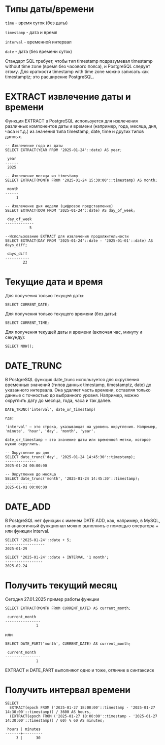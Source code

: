 # Типы даты/времени

```time``` - время суток (без даты)

```timestamp``` - дата и время

```interval``` - временной интервал

```date``` - дата (без времени суток)

Стандарт SQL требует, чтобы тип timestamp подразумевал timestamp without time zone (время без часового пояса), и PostgreSQL следует этому. Для краткости timestamp with time zone можно записать как timestamptz; это расширение PostgreSQL.

# EXTRACT извлечение даты и времени

Функция EXTRACT в PostgreSQL используется для извлечения различных компонентов даты и времени (например, года, месяца, дня, часа и т.д.) из значения типа timestamp, date, time и других типов данных.

```
-- Извлечение года из даты
SELECT EXTRACT(YEAR FROM '2025-01-24'::date) AS year;

 year
------
 2025
```

```
-- Извлечение месяца из timestamp
SELECT EXTRACT(MONTH FROM '2025-01-24 15:30:00'::timestamp) AS month;

 month
------
     1
```

```
-- Извлечение дня недели (цифровое представление)
SELECT EXTRACT(DOW FROM '2025-01-24'::date) AS day_of_week;

 day_of_week
-------------
           5
```

```
--Использование EXTRACT для извлечения продолжительности
SELECT EXTRACT(DAY FROM '2025-01-24'::date - '2025-01-01'::date) AS days_diff;

 days_diff
-----------
        23
```


# Текущие дата и время

Для получения только текущей даты:

```
SELECT CURRENT_DATE;
```
Для получения только текущего времени (без даты):

```
SELECT CURRENT_TIME;
```

Для получения текущей даты и времени (включая час, минуту и секунду):

```
SELECT NOW();
```

# DATE_TRUNC

В PostgreSQL функция date_trunc используется для округления временных значений (типов данных timestamp, timestamptz, date) до указанного интервала. Она удаляет часть времени, оставляя только данные с точностью до выбранного уровня. Например, можно округлить дату до месяца, года, часа и так далее.

```
DATE_TRUNC('interval', date_or_timestamp)

где:

'interval' — это строка, указывающая на уровень округления. Например, 'minute', 'hour', 'day', 'month', 'year'.

date_or_timestamp — это значение даты или временной метки, которое нужно округлить.
```

```
-- Округление до дня
SELECT date_trunc('day', '2025-01-24 14:45:30'::timestamp);
--------------
2025-01-24 00:00:00
```

```
-- Округление до месяца
SELECT date_trunc('month', '2025-01-24 14:45:30'::timestamp);
--------------
2025-01-01 00:00:00
```

# DATE_ADD

В PostgreSQL нет функции с именем DATE ADD, как, например, в MySQL, но аналогичный функционал можно выполнить с помощью оператора + или функции interval.

```
SELECT '2025-01-24'::date + 5;
------------------
2025-01-29
```

```
SELECT '2025-01-24'::date + INTERVAL '1 month';
-----------------
2025-02-24
```

# Получить текущий месяц

Сегодня 27.01.2025 пример работы функции

```
SELECT EXTRACT(MONTH FROM CURRENT_DATE) AS current_month;

 current_month 
----------------
              1

```

или 

```
SELECT DATE_PART('month', CURRENT_DATE) AS current_month;

 current_month 
----------------
              1
```

EXTRACT и DATE_PART выполняют одно и тоже, отличие в синтаксисе


# Получить интервал времени

```
SELECT
  EXTRACT(epoch FROM ('2025-01-27 18:00:00'::timestamp - '2025-01-27 14:30:00'::timestamp)) / 3600 AS hours,
  (EXTRACT(epoch FROM ('2025-01-27 18:00:00'::timestamp - '2025-01-27 14:30:00'::timestamp)) / 60) % 60 AS minutes;

 hours | minutes
-------+---------
     3 |      30
```

